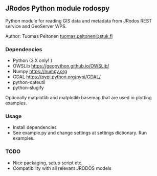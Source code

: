 JRodos Python module rodospy
----------------------------
Python module for reading GIS data and metadata from JRodos REST service and GeoServer WPS.

Author: Tuomas Peltonen <tuomas.peltonen@stuk.fi>

### Dependencies
* Python (3.X only! )
* OWSLib https://geopython.github.io/OWSLib/
* Numpy https://numpy.org
* GDAL https://pypi.python.org/pypi/GDAL/
* python-dateutil
* python-slugify

Optionally matplotlib and matplotlib basemap that are used in plotting examples.

### Usage
* Install dependencies
* See example.py and change settings at settings dictionary. Run examples.

### TODO
* Nice packaging, setup script etc.
* Compatibility with all relevant JRODOS models

